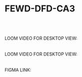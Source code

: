# FEWD-DFD-CA3
<br>
<br>
<br>
LOOM VIDEO FOR DESKTOP VIEW:
<br>
<br>
<br>
LOOM VIDEO FOR DESKTOP VIEW:
<br>
<br>
<br>
FIGMA LINK:
